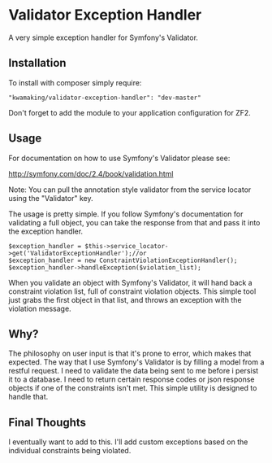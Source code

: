 Validator Exception Handler
=========================

A very simple exception handler for Symfony's Validator.

Installation
-----

To install with composer simply require:

    "kwamaking/validator-exception-handler": "dev-master"

Don't forget to add the module to your application configuration for ZF2.

Usage
-----

For documentation on how to use Symfony's Validator please see:

http://symfony.com/doc/2.4/book/validation.html

Note:  You can pull the annotation style validator from the service locator using the "Validator" key.

The usage is pretty simple.  If you follow Symfony's documentation for validating a full object, you can take the response from that and pass it into the exception handler.

    $exception_handler = $this->service_locator->get('ValidatorExceptionHandler');//or
    $exception_handler = new ConstraintViolationExceptionHandler();
    $exception_handler->handleException($violation_list);

When you validate an object with Symfony's Validator, it will hand back a constraint violation list, full of constraint violation objects.  This simple tool just grabs the first object in that list, and throws an exception with the violation message.

Why?
-----

The philosophy on user input is that it's prone to error, which makes that expected.  The way that I use Symfony's Validator is by filling a model from a restful request.  I need to validate the data being sent to me before i persist it to a database.  I need to return certain response codes or json response objects if one of the constraints isn't met.  This simple utility is designed to handle that.

Final Thoughts
-----

I eventually want to add to this. I'll add custom exceptions based on the individual constraints being violated.